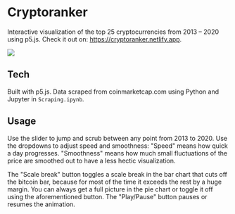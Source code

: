 # Cryptoranker

Interactive visualization of the top 25 cryptocurrencies from 2013 – 2020 using p5.js. Check it out on: https://cryptoranker.netlify.app.

![](doc/example.gif)

## Tech

Built with p5.js. Data scraped from coinmarketcap.com using Python and Jupyter in `Scraping.ipynb`.

## Usage

Use the slider to jump and scrub between any point from 2013 to 2020. Use the dropdowns to adjust speed and smoothness: "Speed" means how quick a day progresses. "Smoothness" means how much small fluctuations of the price are smoothed out to have a less hectic visualization.

The "Scale break" button toggles a scale break in the bar chart that cuts off the bitcoin bar, because for most of the time it exceeds the rest by a huge margin. You can always get a full picture in the pie chart or toggle it off using the aforementioned button. The "Play/Pause" button pauses or resumes the animation.
